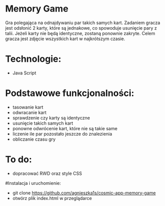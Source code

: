 # Memory Game
Gra polegająca na odnajdywaniu par takich samych kart.
Zadaniem gracza jest odsłonić 2 karty, które są jednakowe, co spowoduje usunięcie pary z talii.
Jeżeli karty nie będą identyczne, zostaną ponownie zakryte.
Celem gracza jest zdjęcie wszystkich kart w najkrótszym czasie.

# Technologie:

- Java Script

# Podstawowe funkcjonalności:

- tasowanie kart
- odwracanie kart
- sprawdzenie czy karty są identyczne
- usunięcie takich samych kart
- ponowne odwrócenie kart, które nie są takie same
- liczenie ile par pozostało jeszcze do znalezienia
- obliczanie czasu gry

# To do:
- dopracować RWD oraz style CSS

#Instalacja i uruchomienie:

- git clone https://github.com/agnieszka1s/cosmic-app-memory-game
- otwórz plik index.html w przeglądarce




